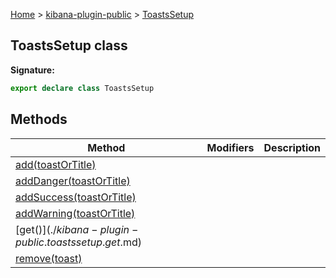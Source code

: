 [Home](./index) &gt; [kibana-plugin-public](./kibana-plugin-public.md) &gt; [ToastsSetup](./kibana-plugin-public.toastssetup.md)

## ToastsSetup class


<b>Signature:</b>

```typescript
export declare class ToastsSetup 
```

## Methods

|  Method | Modifiers | Description |
|  --- | --- | --- |
|  [add(toastOrTitle)](./kibana-plugin-public.toastssetup.add.md) |  |  |
|  [addDanger(toastOrTitle)](./kibana-plugin-public.toastssetup.adddanger.md) |  |  |
|  [addSuccess(toastOrTitle)](./kibana-plugin-public.toastssetup.addsuccess.md) |  |  |
|  [addWarning(toastOrTitle)](./kibana-plugin-public.toastssetup.addwarning.md) |  |  |
|  [get$()](./kibana-plugin-public.toastssetup.get$.md) |  |  |
|  [remove(toast)](./kibana-plugin-public.toastssetup.remove.md) |  |  |

